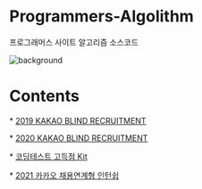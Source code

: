 # Programmers-Algolithm
프로그래머스 사이트 알고리즘 소스코드



![background](./background.png)

# Contents

\* [2019 KAKAO BLIND RECRUITMENT](https://github.com/kys95/Programmers-Algolithm/tree/main/2019_KAKAO_BLIND_RECRUITMENT)

\* [2020 KAKAO BLIND RECRUITMENT](https://github.com/kys95/Programmers-Algolithm/tree/main/2020_KAKAO_BLIND_RECRUITMENT)

\* [코딩테스트 고득점 Kit](https://github.com/kys95/Programmers-Algolithm/tree/main/%EA%B3%A0%EB%93%9D%EC%A0%90Kit)

\* [2021 카카오 채용연계형 인턴쉽](https://github.com/kys95/Programmers-Algolithm/tree/main/2021_%EC%B9%B4%EC%B9%B4%EC%98%A4_%EC%B2%B4%EC%9A%A9%EC%97%B0%EA%B2%8C%ED%98%95_%EC%9D%B8%ED%84%B4%EC%8B%AD)